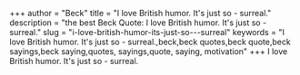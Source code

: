 +++
author = "Beck"
title = "I love British humor. It's just so - surreal."
description = "the best Beck Quote: I love British humor. It's just so - surreal."
slug = "i-love-british-humor-its-just-so---surreal"
keywords = "I love British humor. It's just so - surreal.,beck,beck quotes,beck quote,beck sayings,beck saying,quotes, sayings,quote, saying, motivation"
+++
I love British humor. It's just so - surreal.

